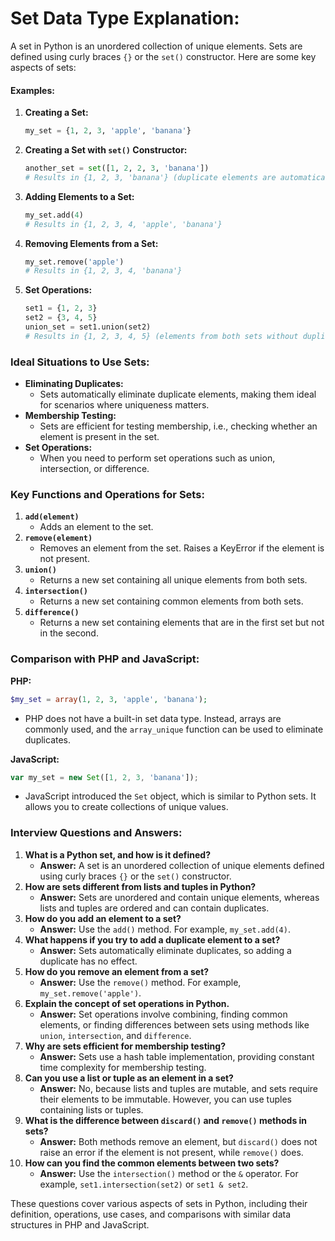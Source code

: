 # Set Data Type Explanation:

A set in Python is an unordered collection of unique elements. Sets are defined using curly braces `{}` or the `set()` constructor. Here are some key aspects of sets:

#### Examples:

1. **Creating a Set:**

   ```python
   my_set = {1, 2, 3, 'apple', 'banana'}
   ```

2. **Creating a Set with `set()` Constructor:**

   ```python
   another_set = set([1, 2, 2, 3, 'banana'])
   # Results in {1, 2, 3, 'banana'} (duplicate elements are automatically removed)
   ```

3. **Adding Elements to a Set:**

   ```python
   my_set.add(4)
   # Results in {1, 2, 3, 4, 'apple', 'banana'}
   ```

4. **Removing Elements from a Set:**

   ```python
   my_set.remove('apple')
   # Results in {1, 2, 3, 4, 'banana'}
   ```

5. **Set Operations:**

   ```python
   set1 = {1, 2, 3}
   set2 = {3, 4, 5}
   union_set = set1.union(set2)
   # Results in {1, 2, 3, 4, 5} (elements from both sets without duplicates)
   ```

### Ideal Situations to Use Sets:

- **Eliminating Duplicates:**
  - Sets automatically eliminate duplicate elements, making them ideal for scenarios where uniqueness matters.
- **Membership Testing:**
  - Sets are efficient for testing membership, i.e., checking whether an element is present in the set.
- **Set Operations:**
  - When you need to perform set operations such as union, intersection, or difference.

### Key Functions and Operations for Sets:

1. **`add(element)`**
   - Adds an element to the set.
2. **`remove(element)`**
   - Removes an element from the set. Raises a KeyError if the element is not present.
3. **`union()`**
   - Returns a new set containing all unique elements from both sets.
4. **`intersection()`**
   - Returns a new set containing common elements from both sets.
5. **`difference()`**
   - Returns a new set containing elements that are in the first set but not in the second.

### Comparison with PHP and JavaScript:

**PHP:**

```php
$my_set = array(1, 2, 3, 'apple', 'banana');
```

- PHP does not have a built-in set data type. Instead, arrays are commonly used, and the `array_unique` function can be used to eliminate duplicates.

**JavaScript:**

```javascript
var my_set = new Set([1, 2, 3, 'banana']);
```

- JavaScript introduced the `Set` object, which is similar to Python sets. It allows you to create collections of unique values.

### Interview Questions and Answers:

1. **What is a Python set, and how is it defined?**
   - **Answer:** A set is an unordered collection of unique elements defined using curly braces `{}` or the `set()` constructor.
2. **How are sets different from lists and tuples in Python?**
   - **Answer:** Sets are unordered and contain unique elements, whereas lists and tuples are ordered and can contain duplicates.
3. **How do you add an element to a set?**
   - **Answer:** Use the `add()` method. For example, `my_set.add(4)`.
4. **What happens if you try to add a duplicate element to a set?**
   - **Answer:** Sets automatically eliminate duplicates, so adding a duplicate has no effect.
5. **How do you remove an element from a set?**
   - **Answer:** Use the `remove()` method. For example, `my_set.remove('apple')`.
6. **Explain the concept of set operations in Python.**
   - **Answer:** Set operations involve combining, finding common elements, or finding differences between sets using methods like `union`, `intersection`, and `difference`.
7. **Why are sets efficient for membership testing?**
   - **Answer:** Sets use a hash table implementation, providing constant time complexity for membership testing.
8. **Can you use a list or tuple as an element in a set?**
   - **Answer:** No, because lists and tuples are mutable, and sets require their elements to be immutable. However, you can use tuples containing lists or tuples.
9. **What is the difference between `discard()` and `remove()` methods in sets?**
   - **Answer:** Both methods remove an element, but `discard()` does not raise an error if the element is not present, while `remove()` does.
10. **How can you find the common elements between two sets?**
    - **Answer:** Use the `intersection()` method or the `&` operator. For example, `set1.intersection(set2)` or `set1 & set2`.

These questions cover various aspects of sets in Python, including their definition, operations, use cases, and comparisons with similar data structures in PHP and JavaScript.